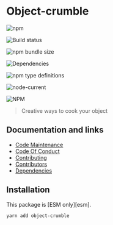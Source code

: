 # Object-crumble

![npm](https://img.shields.io/npm/v/object-crumble)

![Build status](https://github.com/flarebyte/object-crumble/actions/workflows/main.yml/badge.svg)

![npm bundle size](https://img.shields.io/bundlephobia/min/object-crumble)

![Dependencies](https://status.david-dm.org/gh/flarebyte/object-crumble.svg)

![npm type definitions](https://img.shields.io/npm/types/object-crumble)

![node-current](https://img.shields.io/node/v/object-crumble)

![NPM](https://img.shields.io/npm/l/object-crumble)

> Creative ways to cook your object

## Documentation and links

* [Code Maintenance](MAINTENANCE.md)
* [Code Of Conduct](CODE_OF_CONDUCT.md)
* [Contributing](CONTRIBUTING.md)
* [Contributors](https://github.com/flarebyte/object-crumble/graphs/contributors)
* [Dependencies](https://github.com/flarebyte/object-crumble/network/dependencies)

## Installation

This package is [ESM only][esm].
```
yarn add object-crumble
```